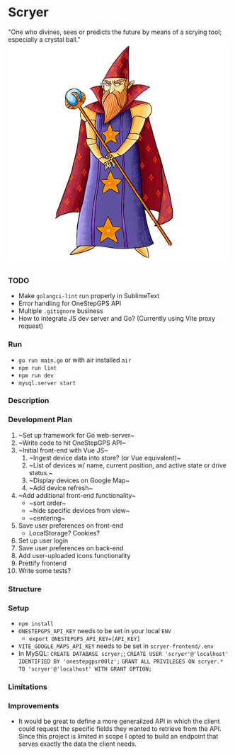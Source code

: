 # Scryer
"One who divines, sees or predicts the future by means of a scrying tool; especially a crystal ball."
![Scryer](scryer.png)

### TODO
- Make `golangci-lint` run properly in SublimeText
- Error handling for OneStepGPS API
- Multiple `.gitignore` business
- How to integrate JS dev server and Go? (Currently using Vite proxy request)

### Run
- `go run main.go` or with air installed `air`
- `npm run lint`
- `npm run dev`
- `mysql.server start`

### Description

### Development Plan
1. ~Set up framework for Go web-server~
2. ~Write code to hit OneStepGPS API~
3. ~Initial front-end with Vue JS~
    1. ~Ingest device data into store? (or Vue equivalent)~
    2. ~List of devices w/ name, current position, and active state or drive status.~
    3. ~Display devices on Google Map~
    4. ~Add device refresh~
4. ~Add additional front-end functionality~
    - ~sort order~
    - ~hide specific devices from view~
    - ~centering~
5. Save user preferences on front-end
    - LocalStorage? Cookies?
6. Set up user login
7. Save user preferences on back-end
8. Add user-uploaded icons functionality
9. Prettify frontend
10. Write some tests?

### Structure

### Setup
- `npm install`
- `ONESTEPGPS_API_KEY` needs to be set in your local `ENV`
    - `export ONESTEPGPS_API_KEY=[API_KEY]`
- `VITE_GOOGLE_MAPS_API_KEY` needs to be set in `scryer-frontend/.env`
- In MySQL: `CREATE DATABASE scryer;`; `CREATE USER 'scryer'@'localhost' IDENTIFIED BY 'onestepgpsr00lz';` `GRANT ALL PRIVILEGES ON scryer.* TO 'scryer'@'localhost' WITH GRANT OPTION;`

### Limitations

### Improvements
- It would be great to define a more generalized API in which the client could request the specific fields they wanted to retrieve from the API. Since this project is limited in scope I opted to build an endpoint that serves exactly the data the client needs.
